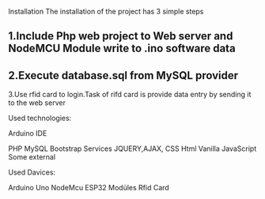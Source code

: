 Installation
The installation of the project has 3 simple steps


1.Include Php web project to Web server and  NodeMCU Module write to .ino software data
---------------------------------------------
2.Execute database.sql from MySQL provider
---------------------------------------------
3.Use rfid card to login.Task of rifd card is provide data entry by sending it to the web server


Used technologies:

Arduino IDE

PHP
MySQL 
Bootstrap 
Services
JQUERY,AJAX, CSS
Html
Vanilla JavaScript
Some external

Used Davices:

Arduino Uno
NodeMcu
ESP32 Modüles
Rfid Card